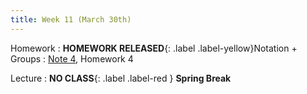 ```yaml
---
title: Week 11 (March 30th)
---
```


Homework
: **HOMEWORK RELEASED**{: .label .label-yellow}Notation + Groups
  : [Note 4](https://readings.decal.rouxl.es/docs/readings/content/note-2/), Homework 4

Lecture
: **NO CLASS**{: .label .label-red } **Spring Break**